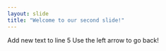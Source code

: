 ```yaml
---
layout: slide
title: "Welcome to our second slide!"
---
```

Add new text to line 5
Use the left arrow to go back!
